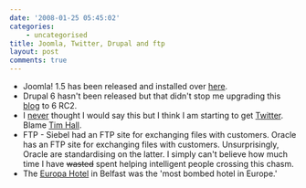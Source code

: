 ```yaml
---
date: '2008-01-25 05:45:02'
categories:
    - uncategorised
title: Joomla, Twitter, Drupal and ftp
layout: post
comments: true
---
```


-   Joomla! 1.5 has been released and installed over
    [here](http://www.nbrightside.com/joomla/).
-   Drupal 6 hasn't been released but that didn't stop me upgrading this
    [blog](http://www.nbrightside.com/drupal/node/32#comments) to 6 RC2.
-   I
    [never](http://www.nbrightside.com/blog/2007/03/12/resisting-the-lure-of-twitter/)
    thought I would say this but I think I am starting to get
    [Twitter](https://twitter.com/andycowl/). Blame [Tim
    Hall](http://www.oracle-base.com/blog/2008/01/24/twitter-funny-coincidences-and-updates/).
-   FTP - Siebel had an FTP site for exchanging files with customers.
    Oracle has an FTP site for exchanging files with customers.
    Unsurprisingly, Oracle are standardising on the latter. I simply
    can't believe how much time I have ~~wasted~~ spent helping
    intelligent people crossing this chasm.
-   The [Europa Hotel](http://en.wikipedia.org/wiki/Europa_Hotel) in
    Belfast was the 'most bombed hotel in Europe.'

